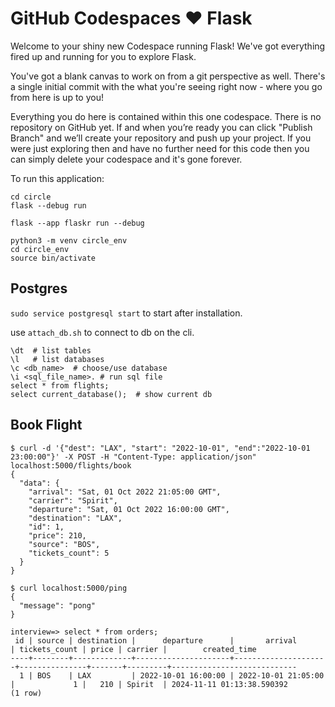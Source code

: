 # GitHub Codespaces ♥️ Flask

Welcome to your shiny new Codespace running Flask! We've got everything fired up and running for you to explore Flask.

You've got a blank canvas to work on from a git perspective as well. There's a single initial commit with the what you're seeing right now - where you go from here is up to you!

Everything you do here is contained within this one codespace. There is no repository on GitHub yet. If and when you’re ready you can click "Publish Branch" and we’ll create your repository and push up your project. If you were just exploring then and have no further need for this code then you can simply delete your codespace and it's gone forever.

To run this application:

```
cd circle
flask --debug run

flask --app flaskr run --debug
```

```
python3 -m venv circle_env
cd circle_env
source bin/activate
```

## Postgres

`sudo service postgresql start` to start after installation.

use `attach_db.sh` to connect to db on the cli.

```
\dt  # list tables
\l   # list databases
\c <db_name>  # choose/use database
\i <sql_file_name>. # run sql file
select * from flights;
select current_database();  # show current db
```

## Book Flight

```
$ curl -d '{"dest": "LAX", "start": "2022-10-01", "end":"2022-10-01 23:00:00"}' -X POST -H "Content-Type: application/json" localhost:5000/flights/book
{
  "data": {
    "arrival": "Sat, 01 Oct 2022 21:05:00 GMT",
    "carrier": "Spirit",
    "departure": "Sat, 01 Oct 2022 16:00:00 GMT",
    "destination": "LAX",
    "id": 1,
    "price": 210,
    "source": "BOS",
    "tickets_count": 5
  }
}

$ curl localhost:5000/ping
{
  "message": "pong"
}

interview=> select * from orders;
 id | source | destination |      departure      |       arrival       | tickets_count | price | carrier |        created_time        
----+--------+-------------+---------------------+---------------------+---------------+-------+---------+----------------------------
  1 | BOS    | LAX         | 2022-10-01 16:00:00 | 2022-10-01 21:05:00 |             1 |   210 | Spirit  | 2024-11-11 01:13:38.590392
(1 row)
```